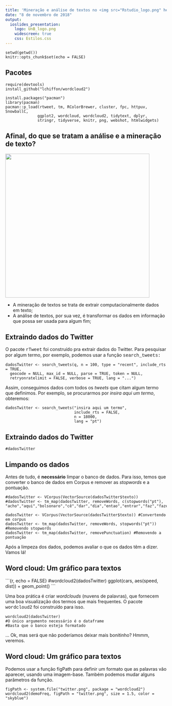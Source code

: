 ```yaml
---
title: 'Mineração e análise de textos no <img src="Rstudio_logo.png" height=90/>'
date: "8 de novembro de 2018"
output:
  ioslides_presentation:
    logo: UnB_logo.png
    widescreen: true
    css: Estilos.css
---
```


```{r, include = FALSE}
setwd(getwd())
knitr::opts_chunk$set(echo = FALSE)
```

## Pacotes
```{r}
require(devtools)
install_github("lchiffon/wordcloud2")

install.packages("pacman")
library(pacman)
pacman::p_load(rtweet, tm, RColorBrewer, cluster, fpc, httpuv, SnowballC,
              ggplot2, wordcloud, wordcloud2, tidytext, dplyr,
              stringr, tidyverse, knitr, png, webshot, htmlwidgets)
```

## Afinal, do que se tratam a análise e a mineração de texto?

<div class="columns-2">
  <!-- ![big_data_wordcloud](big_data_wordcloud.png) -->
  <img src="big_data_wordcloud.png" height=450 width=450/ >

  - A mineração de textos se trata de extrair computacionalmente dados em texto;
  - A análise de textos, por sua vez, é transformar os dados em informação que possa ser usada para algum fim;
</div>

## Extraindo dados do Twitter
O pacote <span style = "font-family:Courier New">rTweet</span> foi construído pra extrair dados do Twitter. Para pesquisar por algum termo, por exemplo, podemos usar a função <span style = "font-family:Courier New">search_tweets:</span>
```{r, echo = TRUE, eval=FALSE}
dadosTwitter <- search_tweets(q, n = 100, type = "recent", include_rts = TRUE,
  geocode = NULL, max_id = NULL, parse = TRUE, token = NULL,
  retryonratelimit = FALSE, verbose = TRUE, lang = "...")
```
Assim, conseguimos dados com todos os *tweets* que citam algum termo que definimos. Por exemplo, se procurarmos por *insira aqui um termo*, obteremos:

```{r, echo = TRUE, eval = FALSE}
dadosTwitter <- search_tweets("insira aqui um termo",
                              include_rts = FALSE,
                              n = 18000,
                              lang = "pt")
```

## Extraindo dados do Twitter
```{r, echo = FALSE, eval = TRUE}
#dadosTwitter
```
## Limpando os dados
Antes de tudo, é **necessário** limpar o banco de dados. Para isso, temos que converter o banco de dados em Corpus e remover as *stopwords* e a pontuação.

```{r, echo = FALSE}
#dadosTwitter <- VCorpus(VectorSource(dadosTwitter$texto))
#dadosTwitter <- tm_map(dadosTwitter, removeWords, c(stopwords("pt"), "acho","aqui","bolsonaro","cê","dar","dia","entao","entrar","faz","fazer","fica","ficar","gente","indo","mim","nada","nao","nessa","pois","porque","pra","pro","quer","queria","quero","quis","sair","sao","sei","ser","sim","tá","tava","ter","tô","toda","tudo","vai","vcs","vem","ver","voce","vou"))
```
```{r, echo = TRUE, eval = FALSE}
dadosTwitter <- VCorpus(VectorSource(dadosTwitter$texto)) #Convertendo em corpus
dadosTwitter <- tm_map(dadosTwitter, removeWords, stopwords("pt")) #Removendo stopwords
dadosTwitter <- tm_map(dadosTwitter, removePunctuation) #Removendo a pontuação
```
Após a limpeza dos dados, podemos avaliar o que os dados têm a dizer. Vamos lá!

## Word cloud: Um gráfico para textos

<div class="columns-2">
```{r, echo = FALSE}
#wordcloud2(dadosTwitter)
ggplot(cars, aes(speed, dist)) + geom_point()
```

Uma boa prática é criar *wordclouds* (nuvens de palavras), que fornecem uma boa visualização dos termos que mais frequentes. O pacote <span style = "font-family:Courier New">wordcloud2</span> foi construído para isso.
```{r, echo = TRUE, eval = FALSE}
wordcloud2(dadosTwitter)
#O único argumento necessário é o dataframe
#Basta que o banco esteja formatado
```
... Ok, mas será que não poderíamos deixar mais bonitinho? Hmmm, veremos.
</div>

## Word cloud: Um gráfico para textos
Podemos usar a função figPath para definir um formato que as palavras vão aparecer, usando uma imagem-base. Também podemos mudar alguns parâmetros da função.
```{r, echo = TRUE, eval = TRUE}
figPath <- system.file("twitter.png", package = "wordcloud2")
wordcloud2(demoFreq, figPath = "twitter.png", size = 1.5, color = "skyblue")
```
